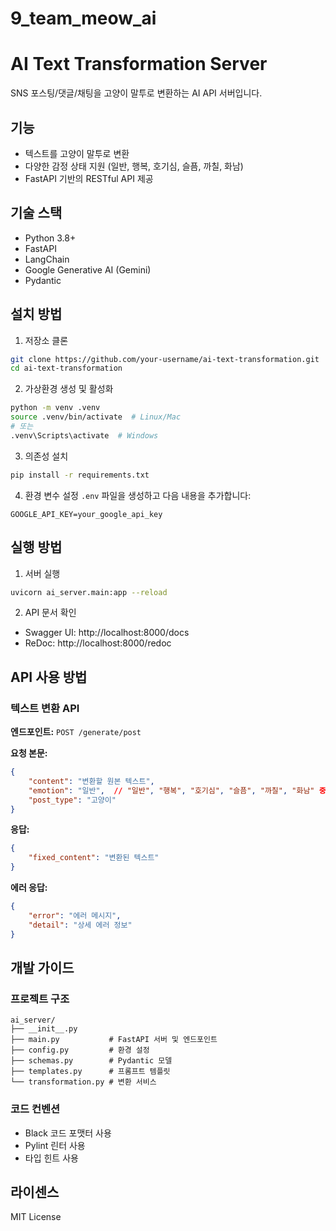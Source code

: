 # 9_team_meow_ai
# AI Text Transformation Server

SNS 포스팅/댓글/채팅을 고양이 말투로 변환하는 AI API 서버입니다.

## 기능

- 텍스트를 고양이 말투로 변환
- 다양한 감정 상태 지원 (일반, 행복, 호기심, 슬픔, 까칠, 화남)
- FastAPI 기반의 RESTful API 제공

## 기술 스택

- Python 3.8+
- FastAPI
- LangChain
- Google Generative AI (Gemini)
- Pydantic

## 설치 방법

1. 저장소 클론
```bash
git clone https://github.com/your-username/ai-text-transformation.git
cd ai-text-transformation
```

2. 가상환경 생성 및 활성화
```bash
python -m venv .venv
source .venv/bin/activate  # Linux/Mac
# 또는
.venv\Scripts\activate  # Windows
```

3. 의존성 설치
```bash
pip install -r requirements.txt
```

4. 환경 변수 설정
`.env` 파일을 생성하고 다음 내용을 추가합니다:
```
GOOGLE_API_KEY=your_google_api_key
```

## 실행 방법

1. 서버 실행
```bash
uvicorn ai_server.main:app --reload
```

2. API 문서 확인
- Swagger UI: http://localhost:8000/docs
- ReDoc: http://localhost:8000/redoc

## API 사용 방법

### 텍스트 변환 API

**엔드포인트:** `POST /generate/post`

**요청 본문:**
```json
{
    "content": "변환할 원본 텍스트",
    "emotion": "일반",  // "일반", "행복", "호기심", "슬픔", "까칠", "화남" 중 선택
    "post_type": "고양이"
}
```

**응답:**
```json
{
    "fixed_content": "변환된 텍스트"
}
```

**에러 응답:**
```json
{
    "error": "에러 메시지",
    "detail": "상세 에러 정보"
}
```

## 개발 가이드

### 프로젝트 구조
```
ai_server/
├── __init__.py
├── main.py           # FastAPI 서버 및 엔드포인트
├── config.py         # 환경 설정
├── schemas.py        # Pydantic 모델
├── templates.py      # 프롬프트 템플릿
└── transformation.py # 변환 서비스
```

### 코드 컨벤션
- Black 코드 포맷터 사용
- Pylint 린터 사용
- 타입 힌트 사용

## 라이센스

MIT License

